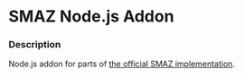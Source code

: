 # SMAZ Node.js Addon

### Description
Node.js addon for parts of [the official SMAZ implementation](https://github.com/antirez/smaz).
